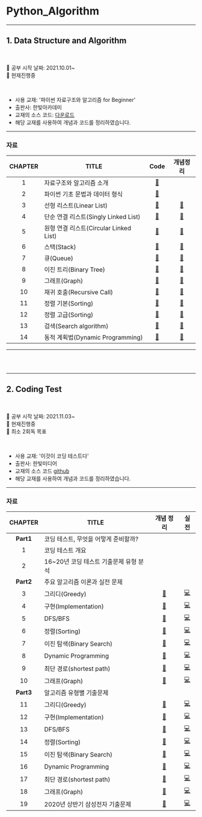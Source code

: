 ﻿# Python_Algorithm
---

## 1. Data Structure and Algorithm

</br>

📍 공부 시작 날짜: 2021.10.01~   
📍 현재진행중   

</br>

- 사용 교재: '파이썬 자료구조와 알고리즘 for Beginner'
- 출판사: 한빛아카데미
- 교재의 소스 코드: [다운로드](https://www.hanbit.co.kr/academy/books/book_view.html?p_code=B4186876690)
- 해당 교재를 사용하여 개념과 코드를 정리하였습니다.

---

### 자료

| CHAPTER | TITLE  | Code  |  개념정리 |
| :--: | ----------- | :------: | :------------: |
|  1   | 자료구조와 알고리즘 소개 |    [🔗]()    |  |
|  2   | 파이썬 기초 문법과 데이터 형식 | [🔗]()  |  |
|  3   | 선형 리스트(Linear List) |      [🔗](https://github.com/cha-suyeon/Python_Algorithm/tree/main/Data%20Structure%20and%20Algorithm/Ch3_Linear_List)      |      [📔]()      |
|  4   | 단순 연결 리스트(Singly Linked List) |    [🔗](https://github.com/cha-suyeon/Python_Algorithm/tree/main/Data%20Structure%20and%20Algorithm/Ch4_Singly_Linked_List)     |    [📔]()     |
|  5   | 원형 연결 리스트(Circular Linked List)  | [🔗](https://github.com/cha-suyeon/Python_Algorithm/tree/main/Data%20Structure%20and%20Algorithm/Ch5_Circular_Linked_List) | [📔]() |
|  6   | 스택(Stack) |      [🔗](https://github.com/cha-suyeon/Python_Algorithm/tree/main/Data%20Structure%20and%20Algorithm/Ch6_Stack)      | [📔](https://velog.io/@cha-suyeon/Python-%EC%8A%A4%ED%83%9DStack%EC%9D%98-%EA%B8%B0%EB%B3%B8-%EA%B0%9C%EB%85%90-%EA%B5%AC%EC%A1%B0-%EA%B0%84%EB%8B%A8-%EA%B5%AC%ED%98%84)
|  7   | 큐(Queue) | [🔗](https://github.com/cha-suyeon/Python_Algorithm/tree/main/Data%20Structure%20and%20Algorithm/Ch7_Queue)      | [📔](https://velog.io/@cha-suyeon/%EC%9E%90%EB%A3%8C%EA%B5%AC%EC%A1%B0-%ED%81%90Queue%EC%9D%98-%EA%B8%B0%EB%B3%B8-%EA%B0%9C%EB%85%90-%EA%B5%AC%EC%A1%B0-%EA%B0%84%EB%8B%A8-%EA%B5%AC%ED%98%84Python)
|  8   | 이진 트리(Binary Tree) | [🔗](https://github.com/cha-suyeon/Python_Algorithm/tree/main/Data%20Structure%20and%20Algorithm/Ch8_Binary_Tree)      | [📔]()
|  9   | 그래프(Graph) | [🔗]()      | [📔]() |
|  10   | 재귀 호출(Recursive Call) | [🔗]()      | [📔]() |
|  11   | 정렬 기본(Sorting) | [🔗]()      | [📔]()  |
|  12   | 정렬 고급(Sorting) | [🔗]()      | [📔]()  |
|  13   | 검색(Search algorithm) | [🔗]() | [📔]() |
|  14   | 동적 계획법(Dynamic Programming) | [🔗]() | [📔]() |

---

</br>
</br>

---

## 2. Coding Test

</br>

📍 공부 시작 날짜: 2021.11.03~   
📍 현재진행중   
📍 최소 2회독 목표  

</br>

- 사용 교재: '이것이 코딩 테스트다'
- 출판사: 한빛미디어
- 교재의 소스 코드 [github](https://github.com/ndb796/python-for-coding-test)
- 해당 교재를 사용하여 개념과 코드를 정리하였습니다.

---

### 자료

| CHAPTER | TITLE  | 개념 정리 | 실전 |
| :--: | ----------- | :------: | :------------: |
| **Part1** | 코딩 테스트, 무엇을 어떻게 준비할까? |  |  |
|  1   | 코딩 테스트 개요 |   | |
|  2   | 16~20년 코딩 테스트 기출문제 유형 분석 |  | |
| **Part2** | 주요 알고리즘 이론과 실전 문제 | | |
|  3   | 그리디(Greedy) |  [📔](https://velog.io/@cha-suyeon/%EC%95%8C%EA%B3%A0%EB%A6%AC%EC%A6%98-%EA%B7%B8%EB%A6%AC%EB%94%94Greedy-%EC%95%8C%EA%B3%A0%EB%A6%AC%EC%A6%98%EA%B3%BC-%EC%98%88%EC%A0%9C-%ED%8C%8C%EC%9D%B4%EC%8D%AC)  | [💻](https://github.com/cha-suyeon/Python_Algorithm/tree/main/python-for-coding-test/3) |
|  4   | 구현(Implementation) |  [📔](https://velog.io/@cha-suyeon/%EC%95%8C%EA%B3%A0%EB%A6%AC%EC%A6%98-%EA%B5%AC%ED%98%84Implementation-%EC%95%8C%EA%B3%A0%EB%A6%AC%EC%A6%98%EA%B3%BC-%EC%98%88%EC%A0%9C) | [💻](https://github.com/cha-suyeon/Python_Algorithm/tree/main/python-for-coding-test/4) |
|  5   | DFS/BFS  | [📔](https://velog.io/@cha-suyeon/%EC%95%8C%EA%B3%A0%EB%A6%AC%EC%A6%98-%EA%B9%8A%EC%9D%B4-%EC%9A%B0%EC%84%A0-%ED%83%90%EC%83%89DFS-%EA%B3%BC-%EB%84%88%EB%B9%84-%EC%9A%B0%EC%84%A0-%ED%83%90%EC%83%89BFS) | [💻](https://github.com/cha-suyeon/Python_Algorithm/tree/main/python-for-coding-test/5) |
|  6   | 정렬(Sorting) |  [📔](https://velog.io/@cha-suyeon/%EC%95%8C%EA%B3%A0%EB%A6%AC%EC%A6%98-%EC%A0%95%EB%A0%ACSorting-%EC%9A%94%EC%95%BD-%EC%A0%95%EB%A6%AC%EC%84%A0%ED%83%9D-%EC%82%BD%EC%9E%85-%ED%80%B5-%EA%B3%84%EC%88%98%EC%A0%95%EB%A0%AC) | [💻](https://github.com/cha-suyeon/Python_Algorithm/tree/main/python-for-coding-test/6) |
|  7   | 이진 탐색(Binary Search) |  [📔](https://velog.io/@cha-suyeon/Algorithm-%EC%88%9C%EC%B0%A8-%ED%83%90%EC%83%89Sequential-Search%EC%99%80-%EC%9D%B4%EC%A7%84-%ED%83%90%EC%83%89Binary-Search)  | [💻](https://github.com/cha-suyeon/Python_Algorithm/tree/main/python-for-coding-test/7) |
|  8   | Dynamic Programming |  [📔](https://velog.io/@cha-suyeon/%EC%95%8C%EA%B3%A0%EB%A6%AC%EC%A6%98-%EB%8B%A4%EC%9D%B4%EB%82%98%EB%AF%B9-%ED%94%84%EB%A1%9C%EA%B7%B8%EB%9E%98%EB%B0%8D) | [💻]() |
|  9   | 최단 경로(shortest path) |  [📔]()  | [💻]() |
|  10   | 그래프(Graph) |  [📔]()  | [💻]() |
| **Part3** | 알고리즘 유형별 기출문제 |  | |
|  11   | 그리디(Greedy) |  [📔]()  | [💻]() |
|  12   | 구현(Implementation) | [📔]() | [💻]() |
|  13   | DFS/BFS |  [📔]()  | [💻]() |
|  14   | 정렬(Sorting) | [📔]()  |[💻]() |
|  15   | 이진 탐색(Binary Search) |  [📔]()  | [💻]() |
|  16   | Dynamic Programming |  [📔]() | [💻]() |
|  17   | 최단 경로(shortest path) |  [📔]() | [💻]() |
|  18   | 그래프(Graph) |  [📔]()  | [💻]() |
|  19   | 2020년 상반기 삼성전자 기출문제 |  [📔]() | [💻]() |
